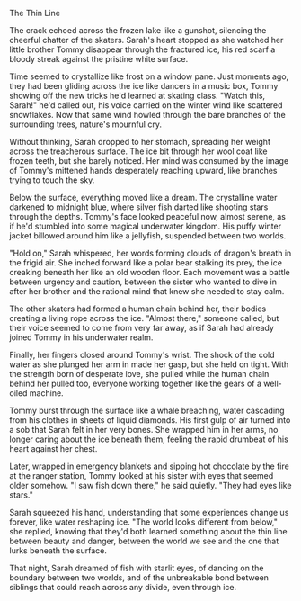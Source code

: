 The Thin Line

The crack echoed across the frozen lake like a gunshot, silencing the cheerful chatter of the skaters. Sarah's heart stopped as she watched her little brother Tommy disappear through the fractured ice, his red scarf a bloody streak against the pristine white surface.

Time seemed to crystallize like frost on a window pane. Just moments ago, they had been gliding across the ice like dancers in a music box, Tommy showing off the new tricks he'd learned at skating class. "Watch this, Sarah!" he'd called out, his voice carried on the winter wind like scattered snowflakes. Now that same wind howled through the bare branches of the surrounding trees, nature's mournful cry.

Without thinking, Sarah dropped to her stomach, spreading her weight across the treacherous surface. The ice bit through her wool coat like frozen teeth, but she barely noticed. Her mind was consumed by the image of Tommy's mittened hands desperately reaching upward, like branches trying to touch the sky.

Below the surface, everything moved like a dream. The crystalline water darkened to midnight blue, where silver fish darted like shooting stars through the depths. Tommy's face looked peaceful now, almost serene, as if he'd stumbled into some magical underwater kingdom. His puffy winter jacket billowed around him like a jellyfish, suspended between two worlds.

"Hold on," Sarah whispered, her words forming clouds of dragon's breath in the frigid air. She inched forward like a polar bear stalking its prey, the ice creaking beneath her like an old wooden floor. Each movement was a battle between urgency and caution, between the sister who wanted to dive in after her brother and the rational mind that knew she needed to stay calm.

The other skaters had formed a human chain behind her, their bodies creating a living rope across the ice. "Almost there," someone called, but their voice seemed to come from very far away, as if Sarah had already joined Tommy in his underwater realm.

Finally, her fingers closed around Tommy's wrist. The shock of the cold water as she plunged her arm in made her gasp, but she held on tight. With the strength born of desperate love, she pulled while the human chain behind her pulled too, everyone working together like the gears of a well-oiled machine.

Tommy burst through the surface like a whale breaching, water cascading from his clothes in sheets of liquid diamonds. His first gulp of air turned into a sob that Sarah felt in her very bones. She wrapped him in her arms, no longer caring about the ice beneath them, feeling the rapid drumbeat of his heart against her chest.

Later, wrapped in emergency blankets and sipping hot chocolate by the fire at the ranger station, Tommy looked at his sister with eyes that seemed older somehow. "I saw fish down there," he said quietly. "They had eyes like stars."

Sarah squeezed his hand, understanding that some experiences change us forever, like water reshaping ice. "The world looks different from below," she replied, knowing that they'd both learned something about the thin line between beauty and danger, between the world we see and the one that lurks beneath the surface.

That night, Sarah dreamed of fish with starlit eyes, of dancing on the boundary between two worlds, and of the unbreakable bond between siblings that could reach across any divide, even through ice.
